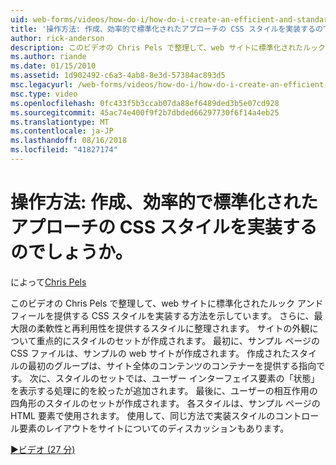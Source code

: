 ```yaml
---
uid: web-forms/videos/how-do-i/how-do-i-create-an-efficient-and-standardized-approach-for-implementing-css-styles
title: '操作方法: 作成、効率的で標準化されたアプローチの CSS スタイルを実装するのでしょうか。 | Microsoft Docs'
author: rick-anderson
description: このビデオの Chris Pels で整理して、web サイトに標準化されたルック アンド フィールを提供する CSS スタイルを実装する方法を示しています。 さらに、スタイルは、.
ms.author: riande
ms.date: 01/15/2010
ms.assetid: 1d902492-c6a3-4ab8-8e3d-57384ac893d5
msc.legacyurl: /web-forms/videos/how-do-i/how-do-i-create-an-efficient-and-standardized-approach-for-implementing-css-styles
msc.type: video
ms.openlocfilehash: 0fc433f5b3ccab07da88ef6489ded3b5e07cd928
ms.sourcegitcommit: 45ac74e400f9f2b7dbded66297730f6f14a4eb25
ms.translationtype: MT
ms.contentlocale: ja-JP
ms.lasthandoff: 08/16/2018
ms.locfileid: "41827174"
---
```

<a name="how-do-i-create-an-efficient-and-standardized-approach-for-implementing-css-styles"></a>操作方法: 作成、効率的で標準化されたアプローチの CSS スタイルを実装するのでしょうか。
====================
によって[Chris Pels](https://twitter.com/chrispels)

このビデオの Chris Pels で整理して、web サイトに標準化されたルック アンド フィールを提供する CSS スタイルを実装する方法を示しています。 さらに、最大限の柔軟性と再利用性を提供するスタイルに整理されます。 サイトの外観について重点的にスタイルのセットが作成されます。 最初に、サンプル ページの CSS ファイルは、サンプルの web サイトが作成されます。 作成されたスタイルの最初のグループは、サイト全体のコンテンツのコンテナーを提供する指向です。 次に、スタイルのセットでは、ユーザー インターフェイス要素の「状態」を表示する処理に的を絞ったが追加されます。 最後に、ユーザーの相互作用の四角形のスタイルのセットが作成されます。 各スタイルは、サンプル ページの HTML 要素で使用されます。 使用して、同じ方法で実装スタイルのコントロール要素のレイアウトをサイトについてのディスカッションもあります。

[&#9654;ビデオ (27 分)](https://channel9.msdn.com/Blogs/ASP-NET-Site-Videos/how-do-i-create-an-efficient-and-standardized-approach-for-implementing-css-styles)
